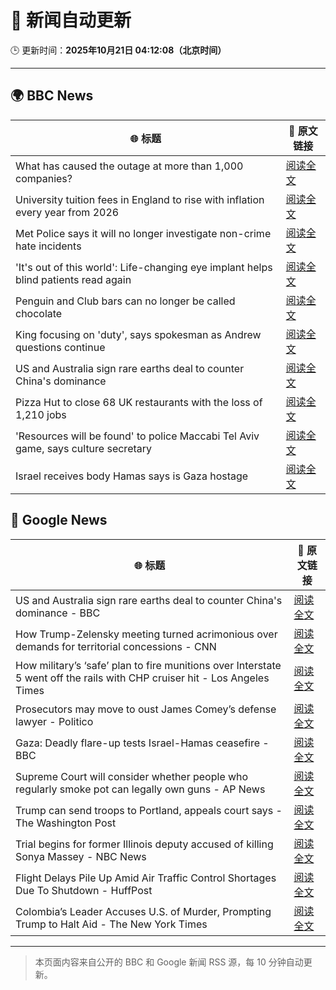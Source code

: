 # 🧠 新闻自动更新

🕒 更新时间：**2025年10月21日 04:12:08（北京时间）**

---

## 🌍 BBC News

| 🌐 标题 | 🔗 原文链接 |
|--------|-------------|
| What has caused the outage at more than 1,000 companies? | [阅读全文](https://www.bbc.com/news/articles/cev1en9077ro?at_medium=RSS&at_campaign=rss) |
| University tuition fees in England to rise with inflation every year from 2026 | [阅读全文](https://www.bbc.com/news/articles/cgkzj87n8rdo?at_medium=RSS&at_campaign=rss) |
| Met Police says it will no longer investigate non-crime hate incidents | [阅读全文](https://www.bbc.com/news/articles/cwyp1gk0n23o?at_medium=RSS&at_campaign=rss) |
| 'It's out of this world': Life-changing eye implant helps blind patients read again | [阅读全文](https://www.bbc.com/news/articles/c0qpz39jpj7o?at_medium=RSS&at_campaign=rss) |
| Penguin and Club bars can no longer be called chocolate | [阅读全文](https://www.bbc.com/news/articles/c86737yg3jlo?at_medium=RSS&at_campaign=rss) |
| King focusing on 'duty', says spokesman as Andrew questions continue | [阅读全文](https://www.bbc.com/news/articles/c4gzp6xgdx4o?at_medium=RSS&at_campaign=rss) |
| US and Australia sign rare earths deal to counter China's dominance | [阅读全文](https://www.bbc.com/news/articles/cly9kvrdk2xo?at_medium=RSS&at_campaign=rss) |
| Pizza Hut to close 68 UK restaurants with the loss of 1,210 jobs | [阅读全文](https://www.bbc.com/news/articles/c07mk59pzkpo?at_medium=RSS&at_campaign=rss) |
| 'Resources will be found' to police Maccabi Tel Aviv game, says culture secretary | [阅读全文](https://www.bbc.com/news/articles/cj971rwyzlgo?at_medium=RSS&at_campaign=rss) |
| Israel receives body Hamas says is Gaza hostage | [阅读全文](https://www.bbc.com/news/articles/cew45zp1228o?at_medium=RSS&at_campaign=rss) |

## 📰 Google News

| 🌐 标题 | 🔗 原文链接 |
|--------|-------------|
| US and Australia sign rare earths deal to counter China's dominance - BBC | [阅读全文](https://news.google.com/rss/articles/CBMiWkFVX3lxTE9aX1dVODlodGh3bFVacG1fNEFaV3lKel9vVjFmVkczN2VMbjNhUjNMQnRVd1hMM3NHN0ZZSUtTN3l6VGtaMUFHRlBBNjItZGVVal9OTDBOSUFsQdIBX0FVX3lxTE5NR2JuQzlYMlpKbGxRUDM1WEVPcHcwSk1ITEJLN2xMeVhVS3kyaWM0VnNPY0lURTdBOGR6QkhXR0RPTXNxRVpkLVhWX3hGRWZhM2VIaXU2cExaa3Iwd0Rr?oc=5) |
| How Trump-Zelensky meeting turned acrimonious over demands for territorial concessions - CNN | [阅读全文](https://news.google.com/rss/articles/CBMijwFBVV95cUxQRXJEeVVXWU5tTVMwUkRUNkU5d3FiLV9pMmJDNXFENEh1M0NiYi1VdmtPZ0FXZmtjdmFsd3pLVnJRaW04SXFwT192Vi13OXN5UkpJZEZzZjFsM1lJUUZiVmZEQ1VXbkFJUExzZEZpcEpqLW1PTU1Ia2d0UlV2dkNpV2xhSzc1Qzdtd0dXSXpxaw?oc=5) |
| How military’s ‘safe’ plan to fire munitions over Interstate 5 went off the rails with CHP cruiser hit - Los Angeles Times | [阅读全文](https://news.google.com/rss/articles/CBMinwFBVV95cUxQbXVSYm1TYkZJVHotWGZuV3pSSzF0eUZtUjdMQ0ZVRGxnUkFuRHVhUFdsQnk2cm5VMVpyMzhfazZkeW5aemlKZGVVbU1oWjdLQXgtdXFVaVZZT2VxN1RpT1pfakJOaWU4Tk00dWxKZ091MGlicjNmdTd0UFpvQ0pXb0VERnEzVEVnY0xNZzNtM2JxNExvcUF2Umx6eXRrQkU?oc=5) |
| Prosecutors may move to oust James Comey’s defense lawyer - Politico | [阅读全文](https://news.google.com/rss/articles/CBMiigFBVV95cUxQaEZHWmxDT3FEdnFNOE5FN2V0QWtWQWJSVU11bE1HQXdhWG1JcEk3RjhXLUZDX2NlZTN6aElZMHltc1E4YUZqNDNqMDVLSmpObGxWX2FmRFZpd25YOUdRVmd2bTliM0JHSzFXQ1F3OXJRanZHekl5ZUFsb0FDNmpZQlpzVUVKb1F1SHc?oc=5) |
| Gaza: Deadly flare-up tests Israel-Hamas ceasefire - BBC | [阅读全文](https://news.google.com/rss/articles/CBMiWkFVX3lxTE1HakZmcnczRXlaaXhka28tOGc0a2E1a3BSbWJtTXk0STVGcHllSTF1cjMxSXpOMVZ3UmdvbTVCcmUxZlVSYnZlNlk1ZFZxRGNZUmdldWNqNndzd9IBX0FVX3lxTE9LdUpPS2VqRDdHbTMwSTJhY1NGcmhrNkppb1Q1NTQ2TUtweWtTOW9jTDRKWkMwT0FGTVN0eHZpNzdrNWk1UFlZSnNqSFVYc01qS1B6djN6dW83STRIZmlB?oc=5) |
| Supreme Court will consider whether people who regularly smoke pot can legally own guns - AP News | [阅读全文](https://news.google.com/rss/articles/CBMikgFBVV95cUxPZ2N6aHQ2eVcxM013aTdyV2c2cHNnVmFYN3JVbFdYV3dfNkJkVmR6U2NMcmNJZW44SVVjNWtVNUtWdWFNWXBNbC1IWm03VENCeTJNcTNSdzdJSmtOcmJuQjBIWW1xVmQ0NTlLNWpYVTV0ZWVXYTJobll4blQ3bDRSOHhldzFfMFE1R3M1SFphc1Etdw?oc=5) |
| Trump can send troops to Portland, appeals court says - The Washington Post | [阅读全文](https://news.google.com/rss/articles/CBMimgFBVV95cUxNYU1JcEw2ZU42dElWTXFHNVRma3ZKdV9LajAtV2QtQm1wV1ktaGVXa242aVhGbEhCSVBPbzdra1lhQXNJcE5JTklTdTh3bnZPc2JIZlBFTjU3VjVmcGVwanU1NXFGaVd0WV91dGFhc0FlQ2tTc3lyNl8tNDdhWWRNUTM0ZTc4R0tLeWhzVWhzTGxUZWhTek5ZQmp3?oc=5) |
| Trial begins for former Illinois deputy accused of killing Sonya Massey - NBC News | [阅读全文](https://news.google.com/rss/articles/CBMisgFBVV95cUxNUGxSbnU0dElwMnlDaF9JUDJBT3NsbFdMeVhUUFpVR04zVmRrQjJRMld5b2tRMGtlOXNST3JKNWliNGNJXzA3cVpxS2x3VVFoWHYyQll4T2VOd0w5ZU5aUG52ZktCZFVqU2pyOVpGdUlIQ2wwY3NmaXdKT3BaX0NyY0Y4bEQ5cldjaHprYTQzcV9ISHZIYTJpemt0NzA3aFpiTkVaR3FtOHRmTWZMMGFhOGF30gFWQVVfeXFMUHc5WDZOUTk0N0ZTUnR3eFVCbzFVV2tmRGFuRUotWVBSVDNCd2lITTVKTVk4cHdUSDBPMHpDR0JkYUlZeU0tc3JmS1M3NXpndHlpcE1FZXc?oc=5) |
| Flight Delays Pile Up Amid Air Traffic Control Shortages Due To Shutdown - HuffPost | [阅读全文](https://news.google.com/rss/articles/CBMimwFBVV95cUxNV2lhMDBRTkk3X1dwa3dYVUg4Z3hFMWxzVkZGb3U1X3ZucjloODhJcjNLdmktcGxGU084amRQN29tNHVYamQ5ZkRiY1Nkd1VpSUVsdUdvbjk1ZVZfMDF6RC00cGxHQWgwTkdJRkF2V2xSX0owMlJoWjctamVESzhSREV4dC1PYnl6clVkR1plOUZjWFRFZW1MbkZiVdIBoAFBVV95cUxPWWJTNWlBZHFZX0tuMlBuY0lZU2JULUR6VnE0amU1VjZLMjdLbVJNOG4tcW1rU3hOM3YxYUpxMDFqanBJcmhLeDYxb2lrMFNSYUcwOW9lMFU4bnZ4Vnkzamo0dlVNZV9FS2hLX29nNHhuYW5xcGdLanVtd3ExcjBnM2d1X2lLelJLTFRzcVVRNDdsdlpGUkFtSzBxN2N6N2FP?oc=5) |
| Colombia’s Leader Accuses U.S. of Murder, Prompting Trump to Halt Aid - The New York Times | [阅读全文](https://news.google.com/rss/articles/CBMihgFBVV95cUxOQzliVHVmdEVSTjl1dWdZY19ZNUEteGNXNXpiOTE0OWRLUjh0QzFjbFpFMmZCRnhpdFpHZmpJT3pKdmdjb3VWVzFrejMtYXk2bHl5Z2xoVVZZd0FaWDVLelBteW5mV3ZxRDZ6c1ZSdFpyZ2NOTlBoRGFnMHdRWmNOMkJTY251QQ?oc=5) |

---
> 本页面内容来自公开的 BBC 和 Google 新闻 RSS 源，每 10 分钟自动更新。
